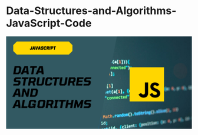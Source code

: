 # Data-Structures-and-Algorithms-JavaScript-Code
![Data_Structure_Algorithm-JavaScript](javascript.png)